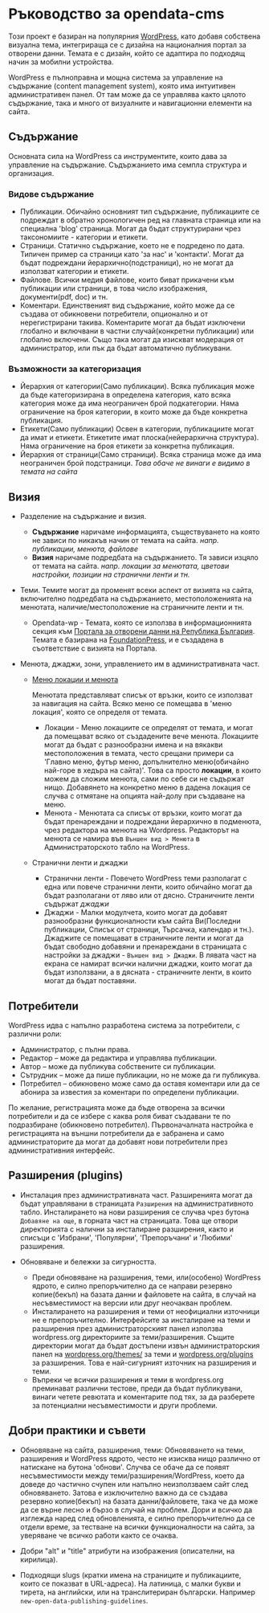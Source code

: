 # Ръководство за opendata-cms

Този проект е базиран на популярния [WordPress](https://wordpress.org/), като добавя собствена визуална тема, интегрираща се с дизайна на националния портал за отворени данни. Темата е с дизайн, който се адаптира по подходящ начин за мобилни устройства.

WordPress е пълноправна и мощна система за управление на съдържание (content management system), която има интуитивен административен панел. От там може да се управлява както цялото съдържание, така и много от визуалните и навигационни елементи на сайта.

## Съдържание

Основната сила на WordPress са инструментите, които дава за управление на съдържание. Съдържанието има семпла структура и организация.

### Видове съдържание

- Публикации. Обичайно основният тип съдържание, публикациите се подреждат в обратно хронологичен ред на главната страница или на специална 'blog' страница. Могат да бъдат структурирани чрез таксономиите - категории и етикети.
- Страници. Статично съдържание, което не е подредено по дата. Типичен пример са страници като 'за нас' и 'контакти'. Могат да бъдат подреждани йерархично(подстраници), но не могат да използват категории и етикети.
- Файлове. Всички медия файлове, които биват прикачени към публикации или страници, в това число изображения, документи(pdf, doc) и тн.
- Коментари. Eдинственият вид съдържание, който може да се създава от обикновени потребители, опционално и от нерегистрирани такива. Коментарите могат да бъдат изключени глобално и включвани в частни случай(конкретни публикации) или глобално включени. Също така могат да изискват модерация от администратор, или пък да бъдат автоматично публикувани.

### Възможности за категоризация

- Йерархия от категории(Само публикации). Всяка публикация може да бъде категоризирана в определена категория, като всяка категория може да има неограничен брой подкатегории. Няма ограничение на броя категории, в които може да бъде конкретна публикация.
- Етикети(Само публикации) Освен в категории, публикациите могат да имат и етикети. Етикетите имат плоска(нейерархична структура). Няма ограничение на броя етикети за конкретна публикация.
- Йерархия от страници(Само страници). Всяка страница може да има неограничен брой подстраници. *Това обаче не винаги е видимо в темата на сайта*


## Визия

- Разделение на съдържание и визия.
	- **Съдържание** наричаме информацията, съществуването на която не зависи по никакъв начин от темата на сайта. *напр. публикации, менюта, файлове*
	- **Визия** наричаме подредбата на съдържанието. Тя зависи изцяло от темата на сайта. *напр. локации за менютата, цветови настройки, позиции на странични ленти и тн.*

- Теми. Темите могат да променят всеки аспект от визията на сайта, включително подредбата на съдържанието, местоположенията на менютата, наличие/местоположение на страничните ленти и тн.
	- Opendata-wp - Темата, която се използва в информационнията секция към [Портала за отворени данни на Република България](http://opendata.government.bg). Темата е базирана на [FoundationPress](https://github.com/olefredrik/FoundationPress), и е създадена в съответствие с визията на Портала.

- Менюта, джаджи, зони, управлението им в административната част.
	- [Меню локации и менюта](menus-and-sidebars.md)
	
		Менютата представляват списък от връзки, които се използват за навигация на сайта. Всяко меню се помещава в 'меню локация', която се определя от темата.
		- Локации - Меню локациите се определят от темата, и могат да помещават всяко от създадените вече менюта. Локациите могат да бъдат с разнообразни имена и на вякакви местоположения в темата, често срещани примери са 'Главно меню, футър меню, допълнително меню(обичайно най-горе в хедъра на сайта)'. Това са просто **локации**, в които можем да сложим менюта, сами по себе си не съдържат нищо. Добавянето на конкретно меню в дадена локация се случва с отмятане на опцията най-долу при създаване на меню.
		- Менюта - Менютата са списък от връзки, които могат да бъдат пренареждани и подреждани йерархично в подменюта, чрез редактора на менюта на Wordpress. Редакторът на менюта се намира във ```Външен вид > Менюта``` в Администраторското табло на WordPress.

	- Странични ленти и джаджи
		- Странични ленти - Повечето WordPress теми разполагат с една или повече странични ленти, които обичайно могат да бъдат разполагани от ляво или от дясно. Страничните ленти съдържат *джаджи*
		- Джаджи - Малки модулчета, които могат да добавят разнообразни функционалности към сайта Ви(Последни публикации, Списък от страници, Търсачка, календар и тн.). Джаджите се помещават в страничните ленти и могат да бъдат свободно добавяни и пренареждани в страницата с настройки за джаджи - ```Външен вид > Джаджи```. В лявата част на екрана се намират всички налични джаджи, които могат да бъдат използвани, а в дясната - страничните ленти, в които могат да бъдат поставяни.

## Потребители

WordPress идва с напълно разработена система за потребители, с различни роли:

- Администратор, с пълни права.
- Редактор – може да редактира и управлява публикации.
- Автор – може да публикува собствените си публикации.
- Сътрудник – може да пише публикации, но не може да ги публикува.
- Потребител – обикновено може само да оставя коментари или да се абонира за известия за коментари по определени публикации.

По желание, регистрацията може да бъде отворена за всички потребители и да се избере с каква роля биват създавани те по подразбиране (обикновено потребител). Първоначалната настройка е регистрацията на външни потребители да е забранена и само администраторите да могат да добавят нови потребители през административния интерфейс.

## Разширения (plugins)
- Инсталация през административната част.
	Разширенията могат да бъдат управлявани в страницата ```Разширения``` на административното табло. Инсталирането на нови разширения се случва чрез бутона `Добавяне на още`, в горната част на страницата. Това ще отвори директорията с налични за инсталиране разширения, както и списъци с 'Избрани', 'Популярни', 'Препоръчани' и 'Любими' разширения.

- Обновяване и бележки за сигурността.
	- Преди обновяване на разширения, теми, или(особено) WordPress ядрото, е силно препоръчително да се направи резервно копие(бекъп) на базата данни и файловете на сайта, в случай на несъвместимост на версии или друг неочакван проблем.
	- Инсталирането на разширения и теми от неофициални източници не е препоръчително. Интерфейсите за инсталиране на теми и разширения през администраторският панел използва wordpress.org директориите за теми/разширения. Същите директории могат да бъдат достъпени извън администраторския панел на [wordpress.org/themes/](http://wordpress.org/themes) за теми и [wordpress.org/plugins](http://wordpress.org/plugins) за разширения. Това е най-сигурният източник на разширения и теми.
	- Въпреки че всички разширения и теми в wordpress.org преминават различни тестове, преди да бъдат публикувани, винаги четете ревютата и коментарите под тях, за да разберете за потенциални несъвместимости и други проблеми.

## Добри практики и съвети

- Обновяване на сайта, разширения, теми:
	Обновяването на теми, разширения и WordPress ядрото, често не изисква нищо различно от натискане на бутона 'обнови'. Случва се обаче да се появят несъвместимости между теми/разширения/WordPress, което да доведе до частично счупен или напълно неизползваем сайт след обновяването. Затова е изключително важно да се създава резервно копие(бекъп) на базата данни/файловете, така че да може да се върне лесно и бързо в случай на проблем. Дори и всичко да изглежда наред след обновленията, е силно препоръчително да се отдели време, за тестване на всички функционалности на сайта, за уверяване че всичко работи както се очаква.

- Добри "alt" и "title" атрибути на изображения (описателни, на кирилица).

- Подходящи slugs (кратки имена на страниците и публикациите, които се показват в URL-адреса). На латиница, с малки букви и тирета, на английски, или на транслитериран български. Например `new-open-data-publishing-guidelines`.
